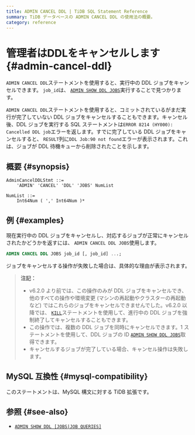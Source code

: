 ```yaml
---
title: ADMIN CANCEL DDL | TiDB SQL Statement Reference
summary: TiDB データベースの ADMIN CANCEL DDL の使用法の概要。
category: reference
---
```


# 管理者はDDLをキャンセルします {#admin-cancel-ddl}

`ADMIN CANCEL DDL`ステートメントを使用すると、実行中の DDL ジョブをキャンセルできます。 `job_id`は、 [`ADMIN SHOW DDL JOBS`](/sql-statements/sql-statement-admin-show-ddl.md)実行することで見つかります。

`ADMIN CANCEL DDL`ステートメントを使用すると、コミットされているがまだ実行が完了していない DDL ジョブをキャンセルすることもできます。キャンセル後、DDL ジョブを実行する SQL ステートメントは`ERROR 8214 (HY000): Cancelled DDL job`エラーを返します。すでに完了している DDL ジョブをキャンセルすると、 `RESULT`列に`DDL Job:90 not found`エラーが表示されます。これは、ジョブが DDL 待機キューから削除されたことを示します。

## 概要 {#synopsis}

```ebnf+diagram
AdminCancelDDLStmt ::=
    'ADMIN' 'CANCEL' 'DDL' 'JOBS' NumList 

NumList ::=
    Int64Num ( ',' Int64Num )*
```

## 例 {#examples}

現在実行中の DDL ジョブをキャンセルし、対応するジョブが正常にキャンセルされたかどうかを返すには、 `ADMIN CANCEL DDL JOBS`使用します。

```sql
ADMIN CANCEL DDL JOBS job_id [, job_id] ...;
```

ジョブをキャンセルする操作が失敗した場合は、具体的な理由が表示されます。

> **注記：**
>
> -   v6.2.0 より前では、この操作のみが DDL ジョブをキャンセルでき、他のすべての操作や環境変更 (マシンの再起動やクラスターの再起動など) ではこれらのジョブをキャンセルできませんでした。v6.2.0 以降では、 [`KILL`](/sql-statements/sql-statement-kill.md)ステートメントを使用して、進行中の DDL ジョブを強制終了してキャンセルすることもできます。
> -   この操作では、複数の DDL ジョブを同時にキャンセルできます。1 ステートメントを使用して、DDL ジョブの ID [`ADMIN SHOW DDL JOBS`](/sql-statements/sql-statement-admin-show-ddl.md)取得できます。
> -   キャンセルするジョブが完了している場合、キャンセル操作は失敗します。

## MySQL 互換性 {#mysql-compatibility}

このステートメントは、MySQL 構文に対する TiDB 拡張です。

## 参照 {#see-also}

-   [`ADMIN SHOW DDL [JOBS|JOB QUERIES]`](/sql-statements/sql-statement-admin-show-ddl.md)
